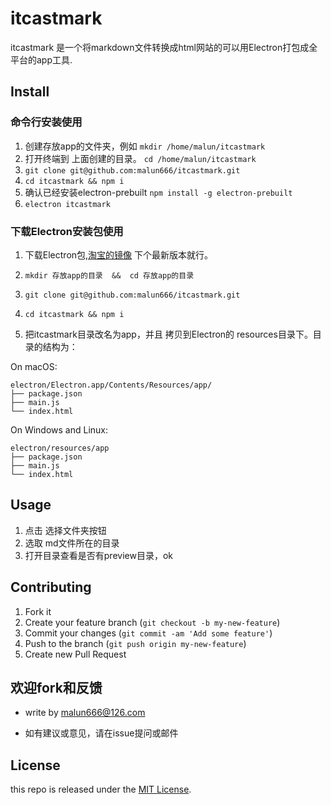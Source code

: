 itcastmark
==========

itcastmark 是一个将markdown文件转换成html网站的可以用Electron打包成全平台的app工具.

## Install

### 命令行安装使用
1. 创建存放app的文件夹，例如  `mkdir /home/malun/itcastmark`
2. 打开终端到 上面创建的目录。 `cd /home/malun/itcastmark`
3. `git clone git@github.com:malun666/itcastmark.git`
4. `cd itcastmark && npm i`
5. 确认已经安装electron-prebuilt `npm install -g electron-prebuilt`
6. `electron itcastmark`

### 下载Electron安装包使用
1. 下载Electron包,[淘宝的镜像](https://npm.taobao.org/mirrors/electron)   下个最新版本就行。

2. `mkdir 存放app的目录  &&  cd 存放app的目录`

3. `git clone git@github.com:malun666/itcastmark.git`

4. `cd itcastmark && npm i`

5. 把itcastmark目录改名为app，并且 拷贝到Electron的 resources目录下。目录的结构为：    

On macOS:

```plaintext
electron/Electron.app/Contents/Resources/app/
├── package.json
├── main.js
└── index.html
```
On Windows and Linux:

```plaintext
electron/resources/app
├── package.json
├── main.js
└── index.html
```
## Usage
1. 点击 选择文件夹按钮
2. 选取 md文件所在的目录
3. 打开目录查看是否有preview目录，ok

## Contributing

1. Fork it
2. Create your feature branch (`git checkout -b my-new-feature`)
3. Commit your changes (`git commit -am 'Add some feature'`)
4. Push to the branch (`git push origin my-new-feature`)
5. Create new Pull Request



## 欢迎fork和反馈

- write by  malun666@126.com

- 如有建议或意见，请在issue提问或邮件

## License

this repo is released under the [MIT
License](./license).
